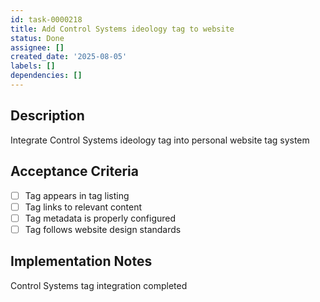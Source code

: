 ```yaml
---
id: task-0000218
title: Add Control Systems ideology tag to website
status: Done
assignee: []
created_date: '2025-08-05'
labels: []
dependencies: []
---
```


## Description

Integrate Control Systems ideology tag into personal website tag system

## Acceptance Criteria

- [ ] Tag appears in tag listing
- [ ] Tag links to relevant content
- [ ] Tag metadata is properly configured
- [ ] Tag follows website design standards

## Implementation Notes

Control Systems tag integration completed
